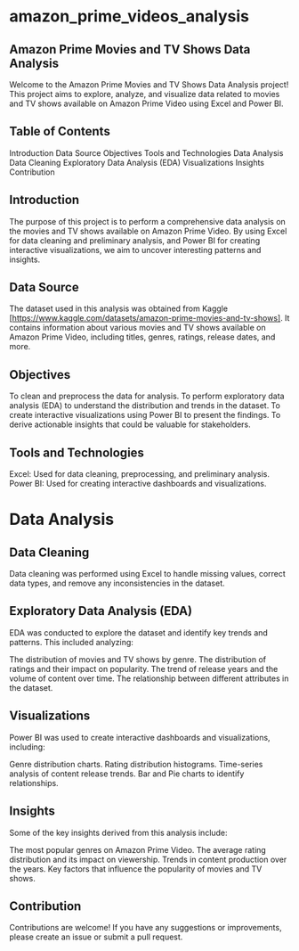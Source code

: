 # amazon_prime_videos_analysis
## Amazon Prime Movies and TV Shows Data Analysis
Welcome to the Amazon Prime Movies and TV Shows Data Analysis project! This project aims to explore, analyze, and visualize data related to movies and TV shows available on Amazon Prime Video using Excel and Power BI.

## Table of Contents
Introduction
Data Source
Objectives
Tools and Technologies
Data Analysis
Data Cleaning
Exploratory Data Analysis (EDA)
Visualizations
Insights
Contribution

## Introduction
The purpose of this project is to perform a comprehensive data analysis on the movies and TV shows available on Amazon Prime Video. By using Excel for data cleaning and preliminary analysis, and Power BI for creating interactive visualizations, we aim to uncover interesting patterns and insights.

## Data Source
The dataset used in this analysis was obtained from Kaggle [https://www.kaggle.com/datasets/amazon-prime-movies-and-tv-shows]. It contains information about various movies and TV shows available on Amazon Prime Video, including titles, genres, ratings, release dates, and more.

## Objectives
To clean and preprocess the data for analysis.
To perform exploratory data analysis (EDA) to understand the distribution and trends in the dataset.
To create interactive visualizations using Power BI to present the findings.
To derive actionable insights that could be valuable for stakeholders.

## Tools and Technologies
Excel: Used for data cleaning, preprocessing, and preliminary analysis.
Power BI: Used for creating interactive dashboards and visualizations.

# Data Analysis
## Data Cleaning
Data cleaning was performed using Excel to handle missing values, correct data types, and remove any inconsistencies in the dataset.

## Exploratory Data Analysis (EDA)
EDA was conducted to explore the dataset and identify key trends and patterns. This included analyzing:

The distribution of movies and TV shows by genre.
The distribution of ratings and their impact on popularity.
The trend of release years and the volume of content over time.
The relationship between different attributes in the dataset.

## Visualizations
Power BI was used to create interactive dashboards and visualizations, including:

Genre distribution charts.
Rating distribution histograms.
Time-series analysis of content release trends.
Bar and Pie charts to identify relationships.

## Insights
Some of the key insights derived from this analysis include:

The most popular genres on Amazon Prime Video.
The average rating distribution and its impact on viewership.
Trends in content production over the years.
Key factors that influence the popularity of movies and TV shows.

## Contribution
Contributions are welcome! If you have any suggestions or improvements, please create an issue or submit a pull request.
